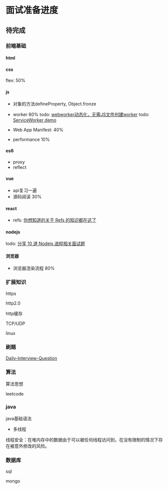# 面试准备进度

## 待完成

### 前端基础

#### html

#### css

flex: 50%

#### js

- 对象的方法defineProperty, Object.fronze

- worker 80%
  todo: [webworker动态化，无需JS文件创建worker](https://zhuanlan.zhihu.com/p/83001302)
  todo: [ServiceWorker demo](https://developer.mozilla.org/zh-CN/docs/Web/API/Service_Worker_API)

- Web App Manifest: 40%

- performance 10%

#### es6

- proxy
- reflect

#### vue

- api复习一遍
- 源码阅读 30%

#### react

- refs: [你想知道的关于 Refs 的知识都在这了](https://juejin.im/post/5db6506d6fb9a0207326a928)

#### nodejs

todo: [分享 10 道 Nodejs 进程相关面试题](https://juejin.im/post/5d082214f265da1bb564f97b)

#### 浏览器

- 浏览器渲染流程 80%

### 扩展知识

https

http2.0

http缓存

TCP/UDP

linux

### 刷题

[Daily-Interview-Question](https://github.com/Advanced-Frontend/Daily-Interview-Question)

### 算法

算法思想

leetcode

### java

java基础语法

- 多线程

线程安全：在堆内存中的数据由于可以被任何线程访问到，在没有限制的情况下存在被意外修改的风险。

### 数据库

sql

mongo
